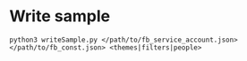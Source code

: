 # Write sample
`python3 writeSample.py </path/to/fb_service_account.json> </path/to/fb_const.json> <themes|filters|people>`
